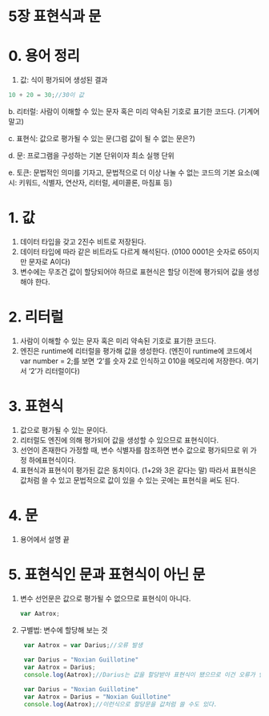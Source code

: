 # 5장 표현식과 문

# 0. 용어 정리

1. 값: 식이 평가되어 생성된 결과

```jsx
10 + 20 = 30;//30이 값
```

b. 리터럴: 사람이 이해할 수 있는 문자 혹은 미리 약속된 기호로 표기한 코드다. (기계어 말고)

c. 표현식: 값으로 평가될 수 있는 문(그럼 값이 될 수 없는 문은?)

d. 문: 프로그램을 구성하는 기본 단위이자 최소 실행 단위

e. 토큰: 문법적인 의미를 기자고, 문법적으로 더 이상 나눌 수 없는 코드의 기본 요소(예시: 키워드, 식별자, 연산자, 리터럴, 세미콜론, 마침표 등)

# 1. 값

1. 데이터 타입을 갖고 2진수 비트로 저장된다. 
2. 데이터 타입에 따라 같은 비트라도 다르게 해석된다. (0100 0001은 숫자로 65이지만 문자로 A이다)
3. 변수에는 무조건 값이 할당되어야 하므로 표현식은 할당 이전에 평가되어 값을 생성해야 한다. 

# 2. 리터럴

1. 사람이 이해할 수 있는 문자 혹은 미리 약속된 기호로 표기한 코드다. 
2. 엔진은 runtime에 리터럴을 평가해 값을 생성한다. (엔진이 runtime에 코드에서 var number =  2;를 보면 ‘2’를 숫자 2로 인식하고 010을 메모리에 저장한다. 여기서 ‘2’가 리터럴이다)

# 3. 표현식

1. 값으로 평가될 수 있는 문이다. 
2. 리터럴도 엔진에 의해 평가되어 값을 생성할 수 있으므로 표현식이다. 
3. 선언이 존재한다 가정할 때, 변수 식별자를 참조하면 변수 값으로 평가되므로 위 가정 하에표현식이다. 
4. 표현식과 표현식이 평가된 값은 동치이다. (1+2와 3은 같다는 말) 따라서 표현식은 값처럼 쓸 수 있고 문법적으로 값이 있을 수 있는 곳에는 표현식을 써도 된다. 

# 4. 문

1. 용어에서 설명 끝

# 5. 표현식인 문과 표현식이 아닌 문

1. 변수 선언문은 값으로 평가될 수 없으므로 표현식이 아니다. 
    
    ```jsx
    var Aatrox;
    ```
    
2. 구별법: 변수에 할당해 보는 것
    
    ```jsx
     var Aatrox = var Darius;//오류 발생
     
     var Darius = "Noxian Guillotine"
     var Aatrox = Darius;
     console.log(Aatrox);//Darius는 값을 할당받아 표현식이 됐으므로 이건 오류가 안 난다. 
    
     var Darius = "Noxian Guillotine"
     var Aatrox = Darius = "Noxian Guillotine"
     console.log(Aatrox);//이런식으로 할당문을 값처럼 쓸 수도 있다. 
    ```
